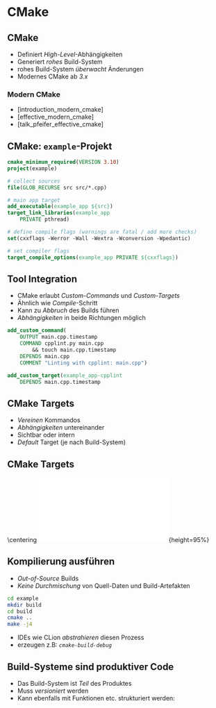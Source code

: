 CMake
=====


CMake
-----

* Definiert *High-Level*-Abhängigkeiten
* Generiert *rohes* Build-System
* rohes Build-System *überwacht* Änderungen
* Modernes CMake ab *3.x*

### Modern CMake

* [introduction_modern_cmake]
* [effective_modern_cmake]
* [talk_pfeifer_effective_cmake]


CMake: `example`-Projekt
------------------------

~~~ {.cmake .numberLines}
cmake_minimum_required(VERSION 3.10)
project(example)

# collect sources
file(GLOB_RECURSE src src/*.cpp)

# main app target
add_executable(example_app ${src})
target_link_libraries(example_app
    PRIVATE pthread)

# define compile flags (warnings are fatal / add more checks)
set(cxxflags -Werror -Wall -Wextra -Wconversion -Wpedantic)

# set compiler flags
target_compile_options(example_app PRIVATE ${cxxflags})
~~~


Tool Integration
----------------

* CMake erlaubt *Custom-Commands* und *Custom-Targets*
* Ähnlich wie *Compile*-Schritt
* Kann zu *Abbruch* des Builds führen
* *Abhängigkeiten* in beide Richtungen möglich

~~~ {.cmake .numberLines}
add_custom_command(
    OUTPUT main.cpp.timestamp
    COMMAND cpplint.py main.cpp
        && touch main.cpp.timestamp
    DEPENDS main.cpp
    COMMENT "Linting with cpplint: main.cpp")

add_custom_target(example_app-cpplint
    DEPENDS main.cpp.timestamp
~~~


CMake Targets
-------------

* *Vereinen* Kommandos
* *Abhängigkeiten* untereinander
* Sichtbar oder intern
* *Default* Target (je nach Build-System)


CMake Targets
-------------

\centering
![Build-Targets example-Projekt](images/build_targets_example_project.pdf){height=95%}


Kompilierung ausführen
----------------------

* *Out-of-Source* Builds
* *Keine Durchmischung* von Quell-Daten und Build-Artefakten

~~~ {.bash .numberLines}
cd example
mkdir build
cd build
cmake ..
make -j4
~~~

* IDEs wie CLion *abstrahieren* diesen Prozess
* erzeugen z.B: *`cmake-build-debug`*


Build-Systeme sind produktiver Code
-----------------------------------

* Das Build-System ist *Teil* des Produktes
* Muss *versioniert* werden
* Kann ebenfalls mit Funktionen etc. strukturiert werden:
